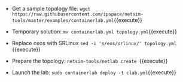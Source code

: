 * Get a sample topology file:
`wget https://raw.githubusercontent.com/ipspace/netsim-tools/master/examples/containerlab.yml`{{execute}}

* Temporary solution:
`mv containerlab.yml topology.yml`{{execute}}

* Replace ceos with SRLinux
`sed -i 's/eos/srlinux/' topology.yml `{{execute}}

* Prepare the topology:
`netsim-tools/netlab create `{{execute}}

* Launch the lab:
`sudo containerlab deploy -t clab.yml`{{execute}}
